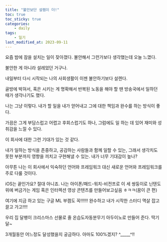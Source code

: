 ```yaml
---
title: "불안보단 설렘이 더!"
toc: true
toc_sticky: true
categories:
    - daily
tags:
    - 일기
last_modified_at: 2023-09-11
---
```


요즘 밤에 잠을 설치는 일이 잦아졌다. 불안해서 그런가보다 생각했는데 오늘 느꼈다.

불안한 게 아니라 설레었던 거구나.

내일부터 다시 시작되는 나의 사회생활이 이젠 불안하기보다 설렌다.

골방에 박혀서, 혹은 시키는 게 명확해서 반복된 노동을 해야 할 땐 방송국에서 일하던 때가 생각나기도 했다.

나는 그냥 이렇다. 내가 할 일을 내가 얻어내고 그에 대한 책임과 완수를 하는 방식이 좋다.

가끔은 그게 부담스럽고 어렵고 후회스럽기도 하나, 그럼에도 일 하는 데 있어 재미와 성취감을 느낄 수 있다.

이 회사에 대한 그런 기대가 있는 것 같다.

내가 일하는 방식을 존중하고, 공감하는 사람들과 함께 일할 수 있는, 그래서 생각치도 못한 부분까지 영향을 끼치고 구현해낼 수 있는. 내가 너무 기대감이 높나?

아무튼 나는 이 회사에서 익숙하던 언어와 프레임워크 대신 새로운 언어와 프레임워크를 주로 다룰 것이다.

iOS는 끝인가요? 절대 아니죠. 나는 아이폰/패드-워치-비전프로 이 세 쌍둥이로 닌텐도 위에 버금가는 게임 혹은 인터렉션 영상 콘텐츠를 만들어보고싶음 ㅎㅋㅋ(꿈이 큰 편)

여기에 지금 하고 있는 구글 ML 부캠도 꼭!!!!!! 완수하고 내가 시작한 스터디 멱살 잡고 끌고 가고!!!!

우리 집 달팽이 크리스마스 선물로 줄 온습도자동분무기 아두이노로 만들어 준다. 딱기달~

3개월동안 어느정도 달성했을지 궁금하다. 아마도 100%겠지? ^_____^!!
